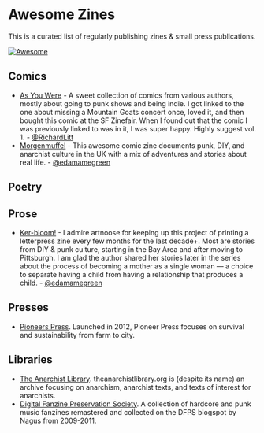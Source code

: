 # Awesome Zines

This is a curated list of regularly publishing zines &amp; small press publications.

[![Awesome](https://cdn.rawgit.com/sindresorhus/awesome/d7305f38d29fed78fa85652e3a63e154dd8e8829/media/badge.svg)](https://github.com/sindresorhus/awesome)

## Comics

- [As You Were](http://microcosmpublishing.com/catalog/zines/4710/) - A sweet collection of comics from various authors, mostly about going to punk shows and being indie. I got linked to the one about missing a Mountain Goats concert once, loved it, and then bought this comic at the SF Zinefair. When I found out that the comic I was previously linked to was in it, I was super happy. Highly suggest vol. 1. - [@RichardLitt](https://github.com/RichardLitt)
- [Morgenmuffel](http://zinewiki.com/Morgenmuffel) -  This awesome comic zine documents punk, DIY, and anarchist culture in the UK with a mix of adventures and stories about real life. - [@edamamegreen](https://github.com/edamamegreen)

## Poetry

## Prose

- [Ker-bloom!](http://www.booklyn.org/artists/%3Ch2%3EKaren%20Switzer,%20Artnoose%20and%20Kerbloom!,%20Pittsburg,%20PA%3C/h2%3E.php) - I admire artnoose for keeping up this project of printing a letterpress zine every few months for the last decade+. Most are stories from DIY & punk culture, starting in the Bay Area and after moving to Pittsburgh. I am glad the author shared her stories later in the series about the process of becoming a mother as a single woman — a choice to separate having a child from having a relationship that produces a child. - [@edamamegreen](https://github.com/edamamegreen)

## Presses

* [Pioneers Press](http://pioneerspress.com/). Launched in 2012, Pioneer Press focuses on survival and sustainability from farm to city.

## Libraries

* [The Anarchist Library](http://theanarchistlibrary.org/special/about). theanarchistlibrary.org is (despite its name) an archive focusing on anarchism, anarchist texts, and texts of interest for anarchists. 
* [Digital Fanzine Preservation Society](http://archive.org/details/digitalfanzinepreservationsociety?and[]=collection%3A%22digitalfanzinepreservationsociety%22). A collection of hardcore and punk music fanzines remastered and collected on the DFPS blogspot by Nagus from 2009-2011. 
